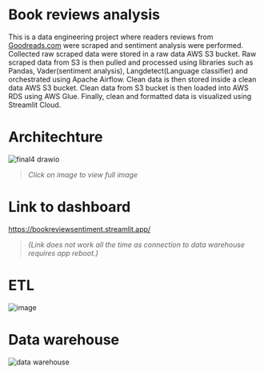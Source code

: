 
# Book reviews analysis

This is a data engineering project where readers reviews from [Goodreads.com](https://www.goodreads.com/?ref=nav_hom) were scraped and sentiment analysis were performed. Collected raw scraped data were stored in a raw data AWS S3 bucket. Raw scraped data from S3 is then pulled and processed using libraries such as Pandas, Vader(sentiment analysis), Langdetect(Language classifier) and orchestrated using Apache Airflow. Clean data is then stored inside a clean data AWS S3 bucket. Clean data from S3 bucket is then loaded into AWS RDS using AWS Glue. Finally, clean and formatted data is visualized using Streamlit Cloud.

# Architechture
![final4 drawio](https://user-images.githubusercontent.com/65908522/229278332-a595922b-36ef-43b2-9b7d-8d1b58a5f9f9.png)
> *Click on image to view full image*

# Link to dashboard
https://bookreviewsentiment.streamlit.app/
> *(Link does not work all the time as connection to data warehouse requires app reboot.)*
 

# ETL

![image](https://user-images.githubusercontent.com/65908522/229275814-d0cb2fe3-2cbe-4016-8a5f-712c90a3dc06.png)



# Data warehouse
![data warehouse](https://user-images.githubusercontent.com/65908522/229277881-01c94def-b4ff-4f15-b4d4-a958e1bef75f.png)





  
